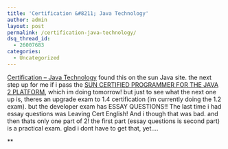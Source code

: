 ```yaml
---
title: 'Certification &#8211; Java Technology'
author: admin
layout: post
permalink: /certification-java-technology/
dsq_thread_id:
  - 26007683
categories:
  - Uncategorized
---
```

[Certification &#8211; Java Technology][1]&nbsp;found this on the sun Java site. the next step up for me if i pass the [SUN CERTIFIED PROGRAMMER FOR THE JAVA 2 PLATFORM][2], which im doing tomorrow! but just to see what the next one up is, theres an upgrade exam to 1.4 certification (im currently doing the 1.2 exam). but the developer exam has ESSAY QUESTIONS!! The last time i had essay questions was Leaving Cert English! And i though that was bad. and then thats only one part of 2! the first part (essay questions is second part) is a practical exam. glad i dont have to get that, yet&#8230;.

**

 [1]: http://suned.sun.com/US/certification/java/java_devj2se.html
 [2]: http://suned.sun.com/US/certification/java/java_progj2se.html